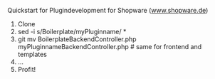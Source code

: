 Quickstart for Plugindevelopment for Shopware (www.shopware.de)

1. Clone
2. sed -i s/Boilerplate/myPluginname/ *
3. git mv BoilerplateBackendController.php myPluginnameBackendController.php  # same for frontend and templates
4. ...
5. Profit!
